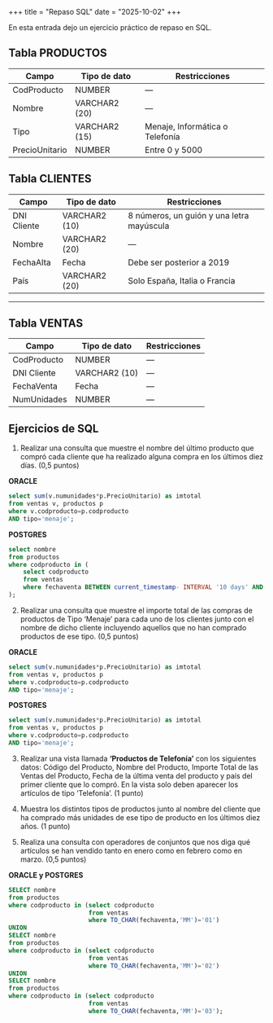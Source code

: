 +++
title = "Repaso SQL"
date = "2025-10-02"
+++

En esta entrada dejo un ejercicio práctico de repaso en SQL.

## Tabla PRODUCTOS


| Campo         | Tipo de dato       | Restricciones                         |
|---------------|-------------------|--------------------------------------|
| CodProducto   | NUMBER            | —                                    |
| Nombre        | VARCHAR2 (20)     | —                                    |
| Tipo          | VARCHAR2 (15)     | Menaje, Informática o Telefonía      |
| PrecioUnitario| NUMBER            | Entre 0 y 5000 

## Tabla CLIENTES

| Campo       | Tipo de dato       | Restricciones                                     |
|-------------|--------------------|--------------------------------------------------|
| DNI Cliente | VARCHAR2 (10)      | 8 números, un guión y una letra mayúscula        |
| Nombre      | VARCHAR2 (20)      | —                                                |
| FechaAlta   | Fecha              | Debe ser posterior a 2019                        |
| País        | VARCHAR2 (20)      | Solo España, Italia o Francia                    |

---

## Tabla VENTAS

| Campo       | Tipo de dato       | Restricciones |
|-------------|--------------------|---------------|
| CodProducto | NUMBER             | —             |
| DNI Cliente | VARCHAR2 (10)      | —             |
| FechaVenta  | Fecha              | —             |
| NumUnidades | NUMBER             | —             |

## Ejercicios de SQL

1. Realizar una consulta que muestre el nombre del último producto que compró cada cliente que ha realizado alguna compra en los últimos diez días. (0,5 puntos)

**ORACLE**

```sql
select sum(v.numunidades*p.PrecioUnitario) as imtotal
from ventas v, productos p 
where v.codproducto=p.codproducto
AND tipo='menaje';	
```

**POSTGRES**


```sql
select nombre
from productos
where codproducto in (
    select codproducto
    from ventas
    where fechaventa BETWEEN current_timestamp- INTERVAL '10 days' AND current_timestamp
);
```



2. Realizar una consulta que muestre el importe total de las compras de productos de Tipo ‘Menaje’ para cada uno de los clientes junto con el nombre de dicho cliente incluyendo aquellos que no han comprado productos de ese tipo. (0,5 puntos)

 **ORACLE**

```sql
select sum(v.numunidades*p.PrecioUnitario) as imtotal
from ventas v, productos p 
where v.codproducto=p.codproducto
AND tipo='menaje';
```

**POSTGRES**


```sql
select sum(v.numunidades*p.PrecioUnitario) as imtotal
from ventas v, productos p 
where v.codproducto=p.codproducto
AND tipo='menaje';
```


3. Realizar una vista llamada **‘Productos de Telefonía’** con los siguientes datos: Código del Producto, Nombre del Producto, Importe Total de las Ventas del Producto, Fecha de la última venta del producto y país del primer cliente que lo compró. En la vista solo deben aparecer los artículos de tipo ‘Telefonía’. (1 punto)

4. Muestra los distintos tipos de productos junto al nombre del cliente que ha comprado más unidades de ese tipo de producto en los últimos diez años. (1 punto)

5. Realiza una consulta con operadores de conjuntos que nos diga qué artículos se han vendido tanto en enero como en febrero como en marzo. (0,5 puntos)

**ORACLE y POSTGRES**

```sql
SELECT nombre 
from productos 
where codproducto in (select codproducto
                      from ventas 
                      where TO_CHAR(fechaventa,'MM')='01')
UNION
SELECT nombre 
from productos 
where codproducto in (select codproducto
                      from ventas 
                      where TO_CHAR(fechaventa,'MM')='02')
UNION
SELECT nombre 
from productos 
where codproducto in (select codproducto
                      from ventas 
                      where TO_CHAR(fechaventa,'MM')='03');
```
